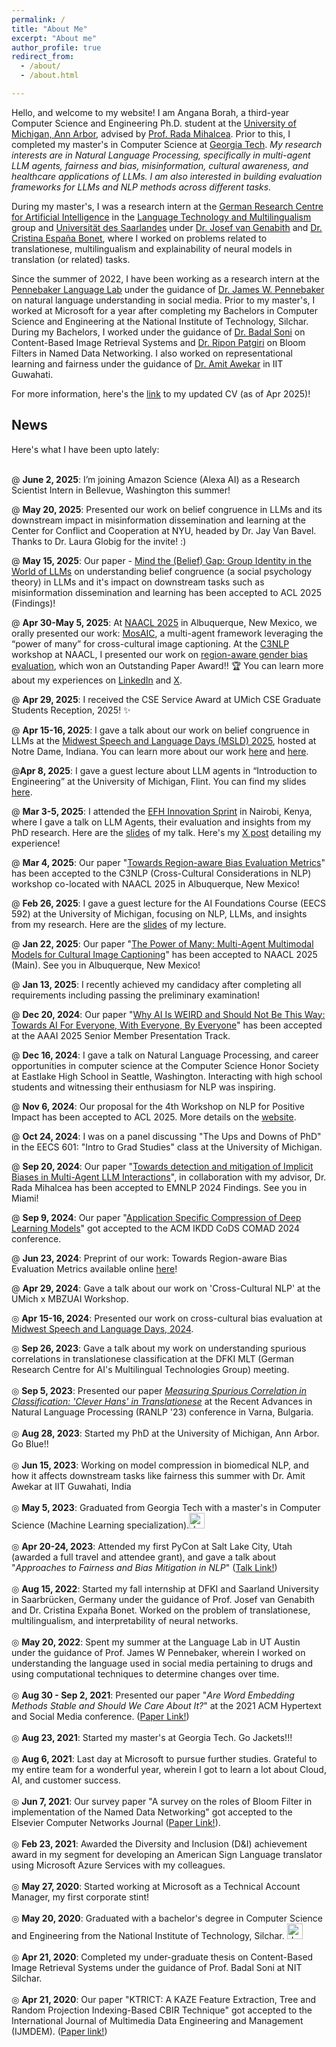 ```yaml
---
permalink: /
title: "About Me"
excerpt: "About me"
author_profile: true
redirect_from: 
  - /about/
  - /about.html

--- 
```

Hello, and welcome to my website! I am Angana Borah, a third-year Computer Science and Engineering Ph.D. student at the [University of Michigan, Ann Arbor](https://cse.engin.umich.edu/academics/graduate/graduate-programs/phd-in-cse/), advised by [Prof. Rada Mihalcea](https://web.eecs.umich.edu/~mihalcea/). Prior to this, I completed my master's in Computer Science at [Georgia Tech](https://www.cc.gatech.edu/). *My research interests are in Natural Language Processing, specifically in multi-agent LLM agents, fairness and bias, misinformation, cultural awareness, and healthcare applications of LLMs. I am also interested in building evaluation frameworks for LLMs and NLP methods across different tasks.*

During my master's, I was a research intern at the [German Research Centre for Artificial Intelligence](https://www.dfki.de/web) in the [Language Technology and Multilingualism](https://www.dfki.de/web/forschung/forschungsbereiche/sprachtechnologie-und-multilingualitaet) group and [Universität des Saarlandes](https://www.uni-saarland.de/start.html) under [Dr. Josef van Genabith](https://www.uni-saarland.de/lehrstuhl/genabith.html) and [Dr. Cristina España Bonet](https://www.dfki.de/web/forschung/forschungsbereiche/sprachtechnologie-und-multilingualitaet/mt-team), where I worked on problems related to translationese, multilingualism and explainability of neural models in translation (or related) tasks. 

Since the summer of 2022, I have been working as a research intern at the [Pennebaker Language Lab](https://www.words.live/) under the guidance of [Dr. James W. Pennebaker](https://liberalarts.utexas.edu/psychology/faculty/pennebak) on natural language understanding in social media. Prior to my master's, I worked at Microsoft for a year after completing my Bachelors in Computer Science and Engineering at the National Institute of Technology, Silchar. During my Bachelors, I worked under the guidance of [Dr. Badal Soni](http://cs.nits.ac.in/badal/) on Content-Based Image Retrieval Systems and [Dr. Ripon Patgiri](http://cs.nits.ac.in/rp/) on Bloom Filters in Named Data Networking. I also worked on representational learning and fairness under the guidance of [Dr. Amit Awekar](https://www.iitg.ac.in/awekar/) in IIT Guwahati.   

For more information, here's the [link](https://drive.google.com/file/d/1QPC1BTYfFuOhAZOITCySLIXM3-UxpeYh/view?usp=sharing) to my updated CV (as of Apr 2025)! 

<h2>News</h2> 

Here's what I have been upto lately: <br/><br/>

@ __June 2, 2025__: I’m joining Amazon Science (Alexa AI) as a Research Scientist Intern in Bellevue, Washington this summer! 

@ __May 20, 2025__: Presented our work on belief congruence in LLMs and its downstream impact in misinformation dissemination and learning at the Center for Conflict and Cooperation at NYU, headed by Dr. Jay Van Bavel. Thanks to Dr. Laura Globig for the invite! :)

@ __May 15, 2025__: Our paper - [Mind the (Belief) Gap: Group Identity in the World of LLMs](https://arxiv.org/abs/2503.02016) on understanding belief congruence (a social psychology theory) in LLMs and it's impact on downstream tasks such as misinformation dissemination and learning has been accepted to ACL 2025 (Findings)!

@ __Apr 30-May 5, 2025__: At [NAACL 2025](https://2025.naacl.org/) in Albuquerque, New Mexico, we orally presented our work: [MosAIC](https://aclanthology.org/2025.naacl-long.152/), a multi-agent framework leveraging the “power of many” for cross-cultural image captioning. At the [C3NLP](https://c3nlp.github.io/) workshop at NAACL, I presented our work on [region-aware gender bias evaluation](https://aclanthology.org/2025.c3nlp-1.9/), which won an Outstanding Paper Award!! 🏆 You can learn more about my experiences on [LinkedIn](https://www.linkedin.com/posts/anganaborah_naacl2025-activity-7325221922579873792-8aEG?utm_source=share&utm_medium=member_desktop&rcm=ACoAABZ6FRwBjsfF6r07AGdeDvXgnkXpH-sOw7U) and [X](https://x.com/AnganaBorah2/status/1919225801448325458). 

@ __Apr 29, 2025__: I received the CSE Service Award at UMich CSE Graduate Students Reception, 2025! ✨

@ __Apr 15-16, 2025__: I gave a talk about our work on belief congruence in LLMs at the [Midwest Speech and Language Days (MSLD) 2025](https://nlp.nd.edu/msld25/), hosted at Notre Dame, Indiana. You can learn more about our work [here](https://x.com/AnganaBorah2/status/1914322632637325351) and [here](https://arxiv.org/pdf/2503.02016).

@__Apr 8, 2025__: I gave a guest lecture about LLM agents in “Introduction to Engineering” at the University of Michigan, Flint. You can find my slides [here](https://docs.google.com/presentation/d/1x2DiyHYgRO0TdN19xKyex6C-r-VKWL5LhyoQHBcdn_A/edit?usp=sharing). 

@ __Mar 3-5, 2025__: I attended the [EFH Innovation Sprint](https://www.ecosystemsfinancehealth.org/hackathon-2025) in Nairobi, Kenya, where I gave a talk on LLM Agents, their evaluation and insights from my PhD research. Here are the [slides](https://drive.google.com/file/d/1TJnVIliKfGTw45DSIWcX8KGxjWV04hMV/view?usp=sharing) of my talk. Here's my [X post](https://x.com/AnganaBorah2/status/1898087229966131603) detailing my experience! 

@ __Mar 4, 2025__: Our paper "[Towards Region-aware Bias Evaluation Metrics](https://arxiv.org/abs/2406.16152)" has been accepted to the C3NLP (Cross-Cultural Considerations in NLP) workshop co-located with NAACL 2025 in Albuquerque, New Mexico!  

@ __Feb 26, 2025__: I gave a guest lecture for the AI Foundations Course (EECS 592) at the University of Michigan, focusing on NLP, LLMs, and insights from my research. Here are the [slides](https://drive.google.com/file/d/1Rk9_pCv_cu2ptaw4ikPI5aINnCTlH00V/view?usp=sharing) of my lecture. 

@ __Jan 22, 2025__: Our paper "[The Power of Many: Multi-Agent Multimodal Models for Cultural Image Captioning](https://arxiv.org/pdf/2411.11758)" has been accepted to NAACL 2025 (Main). See you in Albuquerque, New Mexico!  

@ __Jan 13, 2025__: I recently achieved my candidacy after completing all requirements including passing the preliminary examination!

@ __Dec 20, 2024__: Our paper "[Why AI Is WEIRD and Should Not Be This Way: Towards AI For Everyone, With Everyone, By Everyone](https://arxiv.org/pdf/2410.16315)" has been accepted at the AAAI 2025 Senior Member Presentation Track. 

@ __Dec 16, 2024__: I gave a talk on Natural Language Processing, and career opportunities in computer science at the Computer Science Honor Society at Eastlake High School in Seattle, Washington. Interacting with high school students and witnessing their enthusiasm for NLP was inspiring.

@ __Nov 6, 2024__: Our proposal for the 4th Workshop on NLP for Positive Impact has been accepted to ACL 2025. More details on the [website](https://sites.google.com/view/nlp4positiveimpact). 

@ __Oct 24, 2024__: I was on a panel discussing "The Ups and Downs of PhD" in the EECS 601: "Intro to Grad Studies" class at the University of Michigan. 

@ __Sep 20, 2024__: Our paper "[Towards detection and mitigation of Implicit Biases in Multi-Agent LLM Interactions](https://arxiv.org/abs/2410.02584#:~:text=To%20mitigate%20them%2C%20we%20propose,to%20be%20the%20most%20successful.)", in collaboration with my advisor, Dr. Rada Mihalcea has been accepted to EMNLP 2024 Findings. See you in Miami! 

@ __Sep 9, 2024__: Our paper "[Application Specific Compression of Deep Learning Models](https://arxiv.org/abs/2409.05368)" got accepted to the ACM IKDD CoDS COMAD 2024 conference. 

@ __Jun 23, 2024__: Preprint of our work: Towards Region-aware Bias Evaluation Metrics available online [here](https://arxiv.org/abs/2406.16152)! 

@ __Apr 29, 2024__: Gave a talk about our work on 'Cross-Cultural NLP' at the UMich x MBZUAI Workshop. 

◎ __Apr 15-16, 2024__: Presented our work on cross-cultural bias evaluation at [Midwest Speech and Language Days, 2024](https://ai.engin.umich.edu/news/midwest-speech-and-language-days/). 

◎ __Sep 26, 2023__: Gave a talk about my work on understanding spurious correlations in translationese classification at the DFKI MLT (German Research Centre for AI's Multilingual Technologies Group) meeting. <br/><br/>
◎ __Sep 5, 2023__: Presented our paper _[Measuring Spurious Correlation in Classification: 'Clever Hans' in Translationese](https://arxiv.org/abs/2308.13170)_ at the Recent Advances in Natural Language Processing (RANLP '23) conference in Varna, Bulgaria. <br/><br/>
◎ __Aug 28, 2023__: Started my PhD at the University of Michigan, Ann Arbor. Go Blue!! <br/><br/>
◎ __Jun 15, 2023__: Working on model compression in biomedical NLP, and how it affects downstream tasks like fairness this summer with Dr. Amit Awekar at IIT Guwahati, India <br/><br/>
◎ __May 5, 2023__: Graduated from Georgia Tech with a master's in Computer Science (Machine Learning specialization).<img src="https://github.com/AnganaB/AnganaB.github.io/assets/30426258/d38e0e95-333b-4c5a-9a0d-f4e59d2f3556" alt="drawing" style="width:25px;"/><br/><br/>
◎ __Apr 20-24, 2023__: Attended my first PyCon at Salt Lake City, Utah (awarded a full travel and attendee grant), and gave a talk about "_Approaches to Fairness and Bias Mitigation in NLP_" ([Talk Link!](https://www.youtube.com/watch?v=f0bEx1yT72o)) <br/><br/>
◎ __Aug 15, 2022__: Started my fall internship at DFKI and Saarland University in Saarbrücken, Germany under the guidance of Prof. Josef van Genabith and Dr. Cristina Expaña Bonet. Worked on the problem of translationese, multilingualism, and interpretability of neural networks. <br/><br/>
◎ __May 20, 2022__: Spent my summer at the Language Lab in UT Austin under the guidance of Prof. James W Pennebaker, wherein I worked on understanding the language used in social media pertaining to drugs and using computational techniques to determine changes over time. <br/><br/>
◎ __Aug 30 - Sep 2, 2021__: Presented our paper "_Are Word Embedding Methods Stable and Should We Care About It?_" at the 2021 ACM Hypertext and Social Media conference. ([Paper Link!](https://dl.acm.org/doi/10.1145/3465336.3475098)) <br/><br/>
◎ __Aug 23, 2021__: Started my master's at Georgia Tech. Go Jackets!!! <br/><br/> 
◎ __Aug 6, 2021__: Last day at Microsoft to pursue further studies. Grateful to my entire team for a wonderful year, wherein I got to learn a lot about Cloud, AI, and customer success. <br/><br/>
◎ __Jun 7, 2021__: Our survey paper "A survey on the roles of Bloom Filter in implementation of the Named Data Networking" got accepted to the Elsevier Computer Networks Journal ([Paper Link!](https://www.sciencedirect.com/science/article/abs/pii/S1389128621002747)). <br/><br/>
◎ __Feb 23, 2021__: Awarded the Diversity and Inclusion (D&I) achievement award in my segment for developing an American Sign Language translator using Microsoft Azure Services with my colleagues. <br/><br/>
◎ __May 27, 2020__: Started working at Microsoft as a Technical Account Manager, my first corporate stint! <br/><br/>
◎ __May 20, 2020__: Graduated with a bachelor's degree in Computer Science and Engineering from the National Institute of Technology, Silchar. <img src="https://github.com/AnganaB/AnganaB.github.io/assets/30426258/d38e0e95-333b-4c5a-9a0d-f4e59d2f3556" alt="drawing" style="width:25px;"/> <br/><br/>
◎ __Apr 21, 2020__: Completed my under-graduate thesis on Content-Based Image Retrieval Systems under the guidance of Prof. Badal Soni at NIT Silchar. <br/><br/>
◎ __Apr 21, 2020__: Our paper "KTRICT: A KAZE Feature Extraction, Tree and Random Projection Indexing-Based CBIR Technique" got accepted to the International Journal of Multimedia Data Engineering and Management (IJMDEM). ([Paper link!](https://www.igi-global.com/article/ktrict-a-kaze-feature-extraction/260964))<br/><br/>







         

